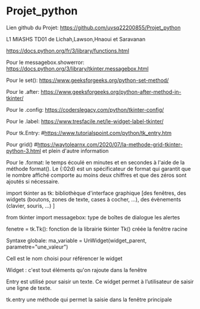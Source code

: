# Projet_python
Lien github du Projet: https://github.com/uvsq22200855/Projet_python

L1 MIASHS TD01 de Lichah,Lawson,Hnaoui et Saravanan


https://docs.python.org/fr/3/library/functions.html

Pour le messagebox.showerror: https://docs.python.org/3/library/tkinter.messagebox.html

Pour le  set(): https://www.geeksforgeeks.org/python-set-method/

Pour le .after: https://www.geeksforgeeks.org/python-after-method-in-tkinter/

Pour le .config: https://coderslegacy.com/python/tkinter-config/

Pour le .label: https://www.tresfacile.net/le-widget-label-tkinter/

Pour tk.Entry: #https://www.tutorialspoint.com/python/tk_entry.htm

Pour grid() #https://waytolearnx.com/2020/07/la-methode-grid-tkinter-python-3.html et plein d'autre information

Pour le .format: le temps écoulé en minutes et en secondes à l'aide de la méthode format(). Le {:02d} est un spécificateur de format qui garantit que le nombre affiché comporte au moins deux chiffres et que des zéros sont ajoutés si nécessaire.


import tkinter as tk:
bibliothèque d'interface graphique [des fenêtres, des widgets (boutons, zones de texte, cases à cocher, …), des évènements (clavier, souris, …) ]

from tkinter import messagebox: type de boîtes de dialogue les alertes

fenetre = tk.Tk(): fonction de la librairie tkinter Tk() créée la fenêtre racine

Syntaxe globale:
ma_variable = UnWidget(widget_parent, parametre="une_valeur")

Cell est  le nom choisi pour référencer le widget

Widget : c'est tout éléments qu'on rajoute dans la fenêtre

Entry est utilisé pour saisir un texte. Ce widget permet à l’utilisateur de saisir une ligne de texte.

tk.entry une méthode qui permet la saisie dans la fenêtre principale
